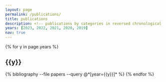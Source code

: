 ```yaml
---
layout: page
permalink: /publications/
title: publications
description: <!-- publications by categories in reversed chronological order. generated by jekyll-scholar. -->
years: [2023, 2022, 2021, 2020, 2019]
nav: true
---
```


<div class="publications">

{% for y in page.years %}
  <h2 class="year">{{y}}</h2>
  {% bibliography --file papers --query @*[year={{y}}]* %}
{% endfor %}

</div>

